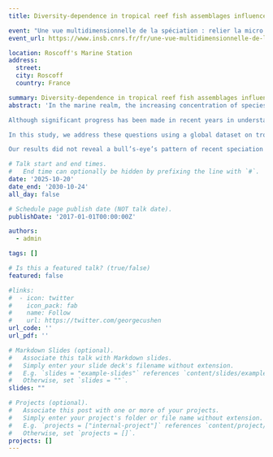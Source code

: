 ```yaml
---
title: Diversity-dependence in tropical reef fish assemblages influences spatial patterns of recent trait evolution rates

event: "Une vue multidimensionnelle de la spéciation : relier la micro et la macroévolution"
event_url: https://www.insb.cnrs.fr/fr/une-vue-multidimensionnelle-de-la-speciation-relier-la-micro-et-la-macroevolution

location: Roscoff's Marine Station
address:
  street: 
  city: Roscoff
  country: France

summary: Diversity-dependence in tropical reef fish assemblages influences spatial patterns of recent trait evolution rates
abstract: 'In the marine realm, the increasing concentration of species toward the Indo-Australian Archipelago (IAA) has been extensively studied, and numerous hypotheses have been proposed to explain this pronounced longitudinal diversity gradient. Numerous historical and evolutionary hypotheses have been proposed to explain the origin of this longitudinal gradient in marine diversity. A consensus has emerged that these hypotheses are not mutually exclusive, as the IAA has successively served as a center of accumulation, origination, and survival through geological time. 

Although significant progress has been made in recent years in understanding the origin of the longitudinal gradient in tropical marine fish diversity, several questions remain unexplored. For example, recent studies suggest that complex, resource-rich ecosystems such as coral reefs may promote the emergence of novel species and the evolution of traits by providing ecological opportunities. Conversely, other studies propose that diversity dependence and ecological saturation may limit species richness by constraining both diversification and trait evolution

In this study, we address these questions using a global dataset on tropical reef fish distribution, combined with species traits (body size, trophic level, and maximum depth range), and a super phylogeny of Actinopterygii. Our study stands out by looking at the most species-rich vertebrate assemblage on Earth (nearly 6,000 tropical reef fishes) while accounting for multiple potential drivers of spatial patterns of species richness, with a special emphasis on the influence of recent speciation and trait evolution. We estimated assemblage-level speciation rates across the world’s tropical marine ecoregions using tip speciation rates inferred from complementary approaches. Similarly, we estimated assemblage-level trait evolution rates for the three traits considered using the TR statistic, a derived metric of the DR statistic for quantitative traits (body size, maximum depth and trophic level). We employed a causal statistical approach that allowed us to simultaneously account for the potential influence of biotic and abiotic factors on recent speciation and trait evolution rates, and ultimately, on species richness. 

Our results did not reveal a bull’s-eye’s pattern of recent speciation and trait evolution rates centered on the IAA, as found for species richness. The Caribbean region in the Atlantic, while being four fold species poor compared to the IAA, displayed the greatest rates of recent speciation. Compared to the IAA, the Caribbean also concentrated species with greater rates of recent body size evolution. Last, whatever the biogeographic realms considered (Indo-Pacific, Atlantic, Tropical Eastern Pacific), our findings suggest that diversity-dependence mechanisms may have played an important role in shaping trait evolution related to the trophic level of tropical reef fishes.'

# Talk start and end times.
#   End time can optionally be hidden by prefixing the line with `#`.
date: '2025-10-20'
date_end: '2030-10-24'
all_day: false

# Schedule page publish date (NOT talk date).
publishDate: '2017-01-01T00:00:00Z'

authors:
  - admin

tags: []

# Is this a featured talk? (true/false)
featured: false

#links:
#  - icon: twitter
#    icon_pack: fab
#    name: Follow
#    url: https://twitter.com/georgecushen
url_code: ''
url_pdf: ''

# Markdown Slides (optional).
#   Associate this talk with Markdown slides.
#   Simply enter your slide deck's filename without extension.
#   E.g. `slides = "example-slides"` references `content/slides/example-slides.md`.
#   Otherwise, set `slides = ""`.
slides: ""

# Projects (optional).
#   Associate this post with one or more of your projects.
#   Simply enter your project's folder or file name without extension.
#   E.g. `projects = ["internal-project"]` references `content/project/deep-learning/index.md`.
#   Otherwise, set `projects = []`.
projects: []
---
```


